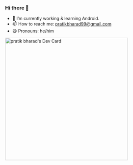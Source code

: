### Hi there 👋

- 🔭 I’m currently working & learning Android.
- 📫 How to reach me: pratikbharad99@gmail.com
- 😄 Pronouns: he/him

<a href="https://app.daily.dev/pratikbharad"><img src="https://github.com/pratikPSB/pratikPSB/edit/main/README.md" width="400" alt="pratik bharad's Dev Card"/></a>
